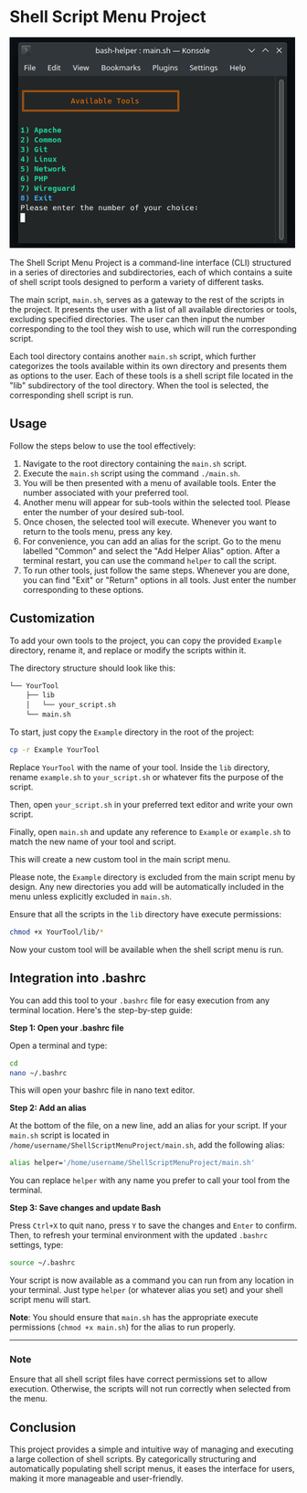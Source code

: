 # Shell Script Menu Project

![helper](/helper.png)

The Shell Script Menu Project is a command-line interface (CLI) structured in a series of directories and subdirectories, each of which contains a suite of shell script tools designed to perform a variety of different tasks. 

The main script, `main.sh`, serves as a gateway to the rest of the scripts in the project. It presents the user with a list of all available directories or tools, excluding specified directories. The user can then input the number corresponding to the tool they wish to use, which will run the corresponding script.

Each tool directory contains another `main.sh` script, which further categorizes the tools available within its own directory and presents them as options to the user. Each of these tools is a shell script file located in the "lib" subdirectory of the tool directory. When the tool is selected, the corresponding shell script is run.

## Usage

Follow the steps below to use the tool effectively:

1. Navigate to the root directory containing the `main.sh` script.
2. Execute the `main.sh` script using the command `./main.sh`.
3. You will be then presented with a menu of available tools. Enter the number associated with your preferred tool.
4. Another menu will appear for sub-tools within the selected tool. Please enter the number of your desired sub-tool.
5. Once chosen, the selected tool will execute. Whenever you want to return to the tools menu, press any key.
6. For convenience, you can add an alias for the script. Go to the menu labelled "Common" and select the "Add Helper Alias" option. After a terminal restart, you can use the command `helper` to call the script.
7. To run other tools, just follow the same steps. Whenever you are done, you can find "Exit" or "Return" options in all tools. Just enter the number corresponding to these options.

## Customization

To add your own tools to the project, you can copy the provided `Example` directory, rename it, and replace or modify the scripts within it.

The directory structure should look like this:

```bash
└── YourTool
    ├── lib
    │   └── your_script.sh
    └── main.sh
```

To start, just copy the `Example` directory in the root of the project:

```bash
cp -r Example YourTool
```

Replace `YourTool` with the name of your tool. Inside the `lib` directory, rename `example.sh` to `your_script.sh` or whatever fits the purpose of the script.

Then, open `your_script.sh` in your preferred text editor and write your own script.

Finally, open `main.sh` and update any reference to `Example` or `example.sh` to match the new name of your tool and script.

This will create a new custom tool in the main script menu.

Please note, the `Example` directory is excluded from the main script menu by design. Any new directories you add will be automatically included in the menu unless explicitly excluded in `main.sh`.

Ensure that all the scripts in the `lib` directory have execute permissions:

```bash
chmod +x YourTool/lib/*
```

Now your custom tool will be available when the shell script menu is run.

## Integration into .bashrc

You can add this tool to your `.bashrc` file for easy execution from any terminal location. Here's the step-by-step guide:

**Step 1: Open your .bashrc file**

Open a terminal and type:

```bash
cd
nano ~/.bashrc
```

This will open your bashrc file in nano text editor.

**Step 2: Add an alias**

At the bottom of the file, on a new line, add an alias for your script. If your `main.sh` script is located in `/home/username/ShellScriptMenuProject/main.sh`, add the following alias:

```bash
alias helper='/home/username/ShellScriptMenuProject/main.sh'

```

You can replace `helper` with any name you prefer to call your tool from the terminal.

**Step 3: Save changes and update Bash**

Press `Ctrl+X` to quit nano, press `Y` to save the changes and `Enter` to confirm. Then, to refresh your terminal environment with the updated `.bashrc` settings, type:

```bash
source ~/.bashrc
```

Your script is now available as a command you can run from any location in your terminal. Just type `helper` (or whatever alias you set) and your shell script menu will start.

**Note**: You should ensure that `main.sh` has the appropriate execute permissions (`chmod +x main.sh`) for the alias to run properly. 

***

### Note

Ensure that all shell script files have correct permissions set to allow execution. Otherwise, the scripts will not run correctly when selected from the menu.

## Conclusion  

This project provides a simple and intuitive way of managing and executing a large collection of shell scripts. By categorically structuring and automatically populating shell script menus, it eases the interface for users, making it more manageable and user-friendly.
